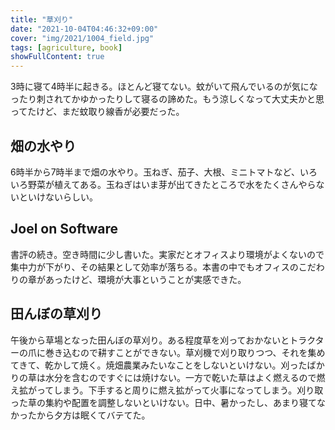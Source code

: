```yaml
---
title: "草刈り"
date: "2021-10-04T04:46:32+09:00"
cover: "img/2021/1004_field.jpg"
tags: [agriculture, book]
showFullContent: true
---
```


3時に寝て4時半に起きる。ほとんど寝てない。蚊がいて飛んでいるのが気になったり刺されてかゆかったりして寝るの諦めた。もう涼しくなって大丈夫かと思ってたけど、まだ蚊取り線香が必要だった。

## 畑の水やり

6時半から7時半まで畑の水やり。玉ねぎ、茄子、大根、ミニトマトなど、いろいろ野菜が植えてある。玉ねぎはいま芽が出てきたところで水をたくさんやらないといけないらしい。

## Joel on Software

書評の続き。空き時間に少し書いた。実家だとオフィスより環境がよくないので集中力が下がり、その結果として効率が落ちる。本書の中でもオフィスのこだわりの章があったけど、環境が大事ということが実感できた。

## 田んぼの草刈り

午後から草場となった田んぼの草刈り。ある程度草を刈っておかないとトラクターの爪に巻き込むので耕すことができない。草刈機で刈り取りつつ、それを集めてきて、乾かして焼く。焼畑農業みたいなことをしないといけない。刈ったばかりの草は水分を含むのですぐには焼けない。一方で乾いた草はよく燃えるので燃え拡がってしまう。下手すると周りに燃え拡がって火事になってしまう。刈り取った草の集約や配置を調整しないといけない。日中、暑かったし、あまり寝てなかったから夕方は眠くてバテてた。
